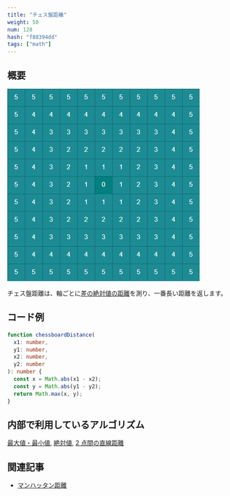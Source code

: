 ```yaml
---
title: "チェス盤距離"
weight: 50
num: 128
hash: "f88394dd"
tags: ["math"]
---
```


## 概要

![](./static/images/f88394dd/0.png)

チェス盤距離は、軸ごとに[差の絶対値の距離](/b98d6da4)を測り、一番長い距離を返します。

## コード例

```typescript
function chessboardDistance(
  x1: number,
  y1: number,
  x2: number,
  y2: number
): number {
  const x = Math.abs(x1 - x2);
  const y = Math.abs(y1 - y2);
  return Math.max(x, y);
}
```

## 内部で利用しているアルゴリズム

[最大値・最小値](/82214a1b), [絶対値](/d8886583), [2 点間の直線距離](/b98d6da4)

## 関連記事

- [マンハッタン距離](/3385ebb2)

